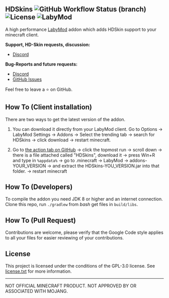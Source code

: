 HDSkins ![GitHub Workflow Status (branch)](https://img.shields.io/github/workflow/status/HDSkins/addon/Gradle%20Github%20Actions/master) ![License](https://img.shields.io/badge/license-GPL--3.0-orange) ![LabyMod](https://img.shields.io/badge/LabyMod-3.7.7-blue)
----

A high performance [LabyMod](https://www.labymod.net/) addon which adds HDSkin support to your
minecraft client.

**Support, HD-Skin requests, discussion:**
  - [Discord](https://discord.gg/KN8rDZJ)

**Bug-Reports and future requests:**
  - [Discord](https://discord.gg/KN8rDZJ)
  - [GitHub Issues](https://github.com/HDSkins/addon/issues/new)

Feel free to leave a :star: on GitHub.

How To (Client installation)
----------

There are two ways to get the latest version of the addon.

1) You can download it directly from your LabyMod client. Go to Options -> LabyMod Settings ->
   Addons -> Select the trending tab -> search for HDSkins -> click download -> restart minecraft.

2) Go to [the action tab on GitHub](https://github.com/HDSkins/addon/actions?query=workflow%3A%22Gradle+Github+Actions%22)
   -> click the topmost run -> scroll down -> there is a file attached called "HDSkins", 
   download it -> press Win+R and type in `%appdata%` -> go to .minecraft -> LabyMod -> 
   addons-YOUR_VERSION -> and extract the HDSkins-YOU_VERSION.jar into that folder. -> restart 
   minecraft

How To (Developers)
----------

To compile the addon you need JDK 8 or higher and an internet connection. Clone this repo, run `./gradlew` 
from *bash* get files in `build/libs`.

How To (Pull Request)
---------

Contributions are welcome, please verify that the Google Code style applies to all your files 
for easier reviewing of your contributions.

License
---------

This project is licensed under the conditions of the GPL-3.0 license. See [license.txt](https://github.com/HDSkins/addon/license.txt)
for more information.

--------
NOT OFFICIAL MINECRAFT PRODUCT. NOT APPROVED BY OR ASSOCIATED WITH MOJANG.
